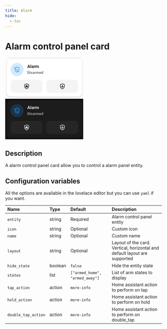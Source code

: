 ```yaml
---
title: Alarm
hide:
  - toc
---
```


# Alarm control panel card

![Alarm light](../assets/images/alarm-light.png)
![Alarm dark](../assets/images/alarm-dark.png)

## Description

A alarm control panel card allow you to control a alarm panel entity.

## Configuration variables

All the options are available in the lovelace editor but you can use `yaml` if you want.

| Name                | Type    | Default                        | Description                                                               |
| :------------------ | :------ | :----------------------------- | :------------------------------------------------------------------------ |
| `entity`            | string  | Required                       | Alarm control panel entity                                                |
| `icon`              | string  | Optional                       | Custom icon                                                               |
| `name`              | string  | Optional                       | Custom name                                                               |
| `layout`            | string  | Optional                       | Layout of the card. Vertical, horizontal and default layout are supported |
| `hide_state`        | boolean | `false`                        | Hide the entity state                                                     |
| `states`            | list    | `["armed_home", "armed_away"]` | List of arm states to display                                             |
| `tap_action`        | action  | `more-info`                    | Home assistant action to perform on tap                                   |
| `hold_action`       | action  | `more-info`                    | Home assistant action to perform on hold                                  |
| `double_tap_action` | action  | `more-info`                    | Home assistant action to perform on double_tap                            |
